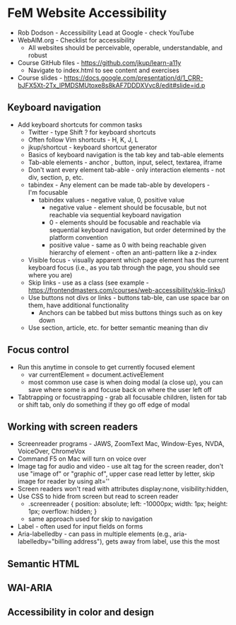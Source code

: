 # FeM Website Accessibility

- Rob Dodson - Accessibility Lead at Google - check YouTube
- WebAIM.org - Checklist for accessibility
  - All websites should be perceivable, operable, understandable, and robust
- Course GitHub files - https://github.com/jkup/learn-a11y
  - Navigate to index.html to see content and exercises
- Course slides - https://docs.google.com/presentation/d/1_CRR-bJFX5Xt-2Tx_lPMDSMUtoxe8s8kAF7DDDXVvc8/edit#slide=id.p

## Keyboard navigation

- Add keyboard shortcuts for common tasks
  - Twitter - type Shift ? for keyboard shortcuts
  - Often follow Vim shortcuts - H, K, J, L
  - jkup/shortcut - keyboard shortcut generator
  - Basics of keyboard navigation is the tab key and tab-able elements
  - Tab-able elements - anchor <a>, button, input, select, textarea, iframe
  - Don't want every element tab-able - only interaction elements - not div, section, p, etc.
  - tabindex - Any element can be made tab-able by developers - <div tabindex="0">I'm focusable</div>
    - tabindex values - negative value, 0, positive value
      - negative value - element should be focusable, but not reachable via sequential keyboard navigation
      - 0 - elements should be focusable and reachable via sequential keyboard navigation, but order determined by the platform convention
      - positive value - same as 0 with being reachable given hierarchy of element - often an anti-pattern like a z-index
  - Visible focus - visually apparent which page element has the current keyboard focus (i.e., as you tab through the page, you should see where you are)
  - Skip links - use as a class (see example - https://frontendmasters.com/courses/web-accessibility/skip-links/)
  - Use buttons not divs or links - buttons tab-ble, can use space bar on them, have additional functionality
    - Anchors can be tabbed but miss buttons things such as on key down
  - Use section, article, etc. for better semantic meaning than div

## Focus control

- Run this anytime in console to get currently focused element
  - var currentElement = document.activeElement
  - most common use case is when doing modal (a close up), you can save where some is and focuse back on where the user left off
- Tabtrapping or focustrapping - grab all focusable children, listen for tab or shift tab, only do something if they go off edge of modal

## Working with screen readers

- Screenreader programs - JAWS, ZoomText Mac, Window-Eyes, NVDA, VoiceOver, ChromeVox
- Command F5 on Mac will turn on voice over
- Image tag for audio and video - use alt tag for the screen reader, don't use "image of" or "graphic of", upper case read letter by letter, skip image for reader by using alt=''
- Screen readers won't read with attributes display:none, visibility:hidden, <input hidden />
- Use CSS to hide from screen but read to screen reader
  - .screenreader { position: absolute; left: -10000px; width: 1px; height: 1px; overflow: hidden; }
  - same approach used for skip to navigation
- Label - often used for input fields on forms
- Aria-labelledby - can pass in multiple elements (e.g., aria-labelledby="billing address"), gets away from label, use this the most

## Semantic HTML

## WAI-ARIA

## Accessibility in color and design
